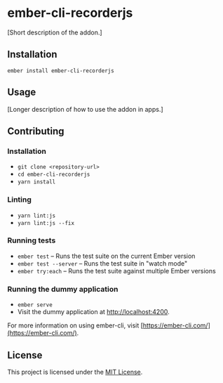 ember-cli-recorderjs
==============================================================================

[Short description of the addon.]

Installation
------------------------------------------------------------------------------

```
ember install ember-cli-recorderjs
```


Usage
------------------------------------------------------------------------------

[Longer description of how to use the addon in apps.]


Contributing
------------------------------------------------------------------------------

### Installation

* `git clone <repository-url>`
* `cd ember-cli-recorderjs`
* `yarn install`

### Linting

* `yarn lint:js`
* `yarn lint:js --fix`

### Running tests

* `ember test` – Runs the test suite on the current Ember version
* `ember test --server` – Runs the test suite in "watch mode"
* `ember try:each` – Runs the test suite against multiple Ember versions

### Running the dummy application

* `ember serve`
* Visit the dummy application at [http://localhost:4200](http://localhost:4200).

For more information on using ember-cli, visit [https://ember-cli.com/](https://ember-cli.com/).

License
------------------------------------------------------------------------------

This project is licensed under the [MIT License](LICENSE.md).
